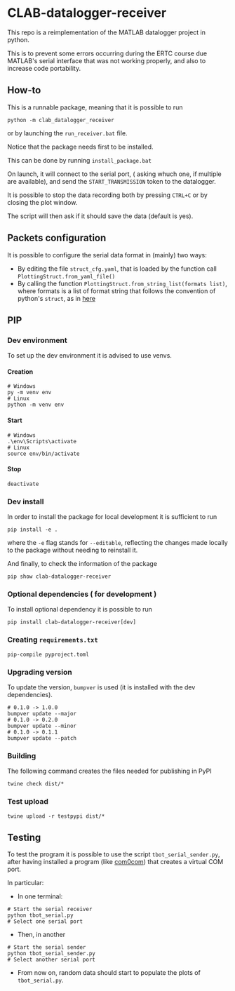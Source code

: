 # CLAB-datalogger-receiver
This repo is a reimplementation of the MATLAB datalogger project in python.

This is to prevent some errors occurring during the ERTC course due MATLAB's serial interface that was not working properly, and also to increase code portability.

## How-to

This is a runnable package, meaning that it is possible to run

```console
python -m clab_datalogger_receiver
```

or by launching the `run_receiver.bat` file.

Notice that the package needs first to be installed.

This can be done by running `install_package.bat`

On launch, it will connect to the serial port,
( asking whuch one, if multiple are available),
and send the `START_TRANSMISSION` token to the datalogger.

It is possible to stop the data recording both by pressing `CTRL+C` or by closing the plot window.

The script will then ask if it should save the data (default is yes).

## Packets configuration

It is possible to configure the serial data format in (mainly) two ways:

- By editing the file `struct_cfg.yaml`, that is loaded by the function call `PlottingStruct.from_yaml_file()`
- By calling the function `PlottingStruct.from_string_list(formats list)`, where formats is a list of format string that follows the convention of python's `struct`, as in [here](https://docs.python.org/3/library/struct.html#format-characters)


## PIP

### Dev environment

To set up the dev environment it is advised to use venvs.

#### Creation

```console
# Windows
py -m venv env
# Linux
python -m venv env

```

#### Start

```console
# Windows
.\env\Scripts\activate
# Linux
source env/bin/activate
```
#### Stop

```console
deactivate
```

### Dev install

In order to install the package for local development it is sufficient to run

```console
pip install -e .
```

where the `-e` flag stands for `--editable`,
reflecting the changes made locally to the package
without needing to reinstall it.

And finally, to check the information of the package

```console
pip show clab-datalogger-receiver 
```

### Optional dependencies ( for development )

To install optional dependency it is possible to run

```console
pip install clab-datalogger-receiver[dev]
```

### Creating `requirements.txt`

```console
pip-compile pyproject.toml
```

### Upgrading version

To update the version, `bumpver` is used 
(it is installed with the dev dependencies).

```console
# 0.1.0 -> 1.0.0
bumpver update --major
# 0.1.0 -> 0.2.0
bumpver update --minor
# 0.1.0 -> 0.1.1
bumpver update --patch
```

### Building

The following command creates the files needed for publishing in PyPI

```console
twine check dist/*
```

### Test upload

```console
twine upload -r testpypi dist/*
```

## Testing

To test the program it is possible to use the script `tbot_serial_sender.py`,
after having installed a program (like [com0com](https://com0com.sourceforge.net/)) that creates a virtual COM port.

In particular:

- In one terminal:
```console
# Start the serial receiver
python tbot_serial.py
# Select one serial port
```

- Then, in another
```console
# Start the serial sender
python tbot_serial_sender.py
# Select another serial port
```

- From now on, random data should start to populate the plots of `tbot_serial.py`.

